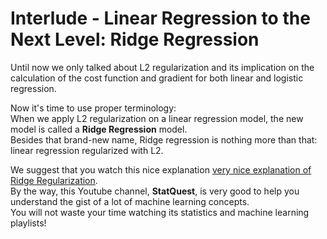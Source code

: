 # Interlude - Linear Regression to the Next Level: Ridge Regression

Until now we only talked about L2 regularization and its implication on the calculation of the cost function and gradient for both linear and logistic regression.  

Now it's time to use proper terminology:  
When we apply L2 regularization on a linear regression model, the new model is called a **Ridge Regression** model.  
Besides that brand-new name, Ridge regression is nothing more than that: linear regression regularized with L2. 

We suggest that you watch this nice explanation [very nice explanation of Ridge Regularization](https://www.youtube.com/watch?v=Q81RR3yKn30).   
By the way, this Youtube channel, **StatQuest**, is very good to help you understand the gist of a lot of machine learning concepts.  
You will not waste your time watching its statistics and machine learning playlists!